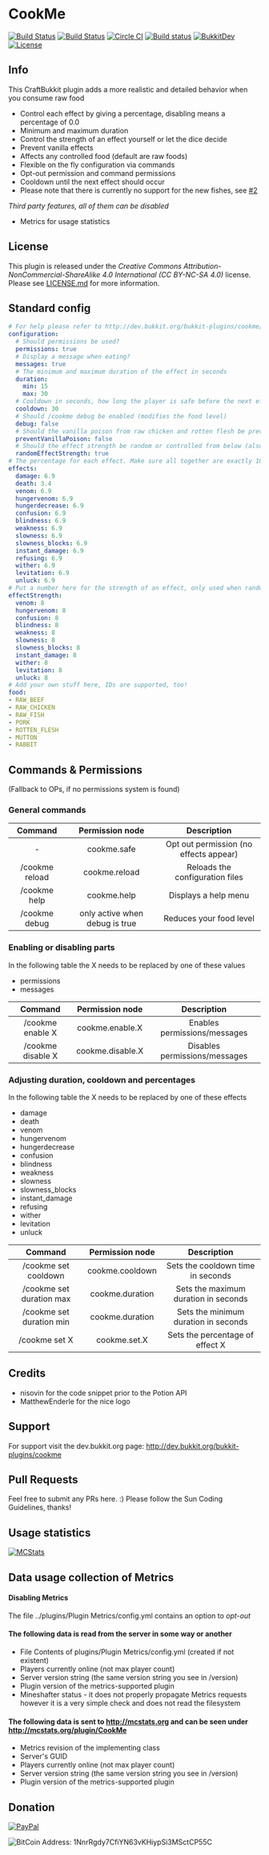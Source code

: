 # CookMe
[![Build Status](https://ci.dustplanet.de/job/CookMe/badge/icon)](https://ci.dustplanet.de/job/CookMe/)
[![Build Status](https://travis-ci.org/timbru31/CookMe.svg?branch=master)](https://travis-ci.org/timbru31/CookMe)
[![Circle CI](https://img.shields.io/circleci/project/timbru31/CookMe.svg)](https://circleci.com/gh/timbru31/CookMe)
[![Build status](https://ci.appveyor.com/api/projects/status/nb3s68pfwruj1xq5?svg=true)](https://ci.appveyor.com/project/timbru31/cookme)
[![BukkitDev](https://img.shields.io/badge/BukkitDev-v1.8.2-orange.svg)](http://dev.bukkit.org/bukkit-plugins/cookme/)
[![License](https://img.shields.io/badge/License-CC%20BY--NC--SA%204.0-blue.svg)](LICENSE.md)

## Info
This CraftBukkit plugin adds a more realistic and detailed behavior when you consume raw food
* Control each effect by giving a percentage, disabling means a percentage of 0.0
* Minimum and maximum duration
* Control the strength of an effect yourself or let the dice decide
* Prevent vanilla effects
* Affects any controlled food (default are raw foods)
* Flexible on the fly configuration via commands
* Opt-out permission and command permissions
* Cooldown until the next effect should occur
* Please note that there is currently no support for the new fishes, see [#2](https://github.com/xGhOsTkiLLeRx/CookMe/issues/2)

*Third party features, all of them can be disabled*
* Metrics for usage statistics

## License
This plugin is released under the
*Creative Commons Attribution-NonCommercial-ShareAlike 4.0 International (CC BY-NC-SA 4.0)* license.
Please see [LICENSE.md](LICENSE.md) for more information.

## Standard config
```yaml
# For help please refer to http://dev.bukkit.org/bukkit-plugins/cookme/
configuration:
  # Should permissions be used?
  permissions: true
  # Display a message when eating?
  messages: true
  # The minimum and maximum duration of the effect in seconds
  duration:
    min: 15
    max: 30
  # Cooldown in seconds, how long the player is safe before the next effect happens.
  cooldown: 30
  # Should /cookme debug be enabled (modifies the food level)
  debug: false
  # Should the vanilla poison from raw chicken and rotten flesh be prevented if the player has the permission cookme.safe
  preventVanillaPoison: false
  # Should the effect strength be random or controlled from below (also called amplifier)
  randomEffectStrength: true
# The percentage for each effect. Make sure all together are exactly 100! 0 means disabled!
effects:
  damage: 6.9
  death: 3.4
  venom: 6.9
  hungervenom: 6.9
  hungerdecrease: 6.9
  confusion: 6.9
  blindness: 6.9
  weakness: 6.9
  slowness: 6.9
  slowness_blocks: 6.9
  instant_damage: 6.9
  refusing: 6.9
  wither: 6.9
  levitation: 6.9
  unluck: 6.9
# Put a number here for the strength of an effect, only used when randomEffectStrength is false
effectStrength:
  venom: 8
  hungervenom: 8
  confusion: 8
  blindness: 8
  weakness: 8
  slowness: 8
  slowness_blocks: 8
  instant_damage: 8
  wither: 8
  levitation: 8
  unluck: 8
# Add your own stuff here, IDs are supported, too!
food:
- RAW_BEEF
- RAW_CHICKEN
- RAW_FISH
- PORK
- ROTTEN_FLESH
- MUTTON
- RABBIT
```

## Commands & Permissions
(Fallback to OPs, if no permissions system is found)

### General commands
| Command | Permission node | Description |
|:----------:|:----------:|:----------:|
| - | cookme.safe | Opt out permission (no effects appear) |
| /cookme reload | cookme.reload | Reloads the configuration files |
| /cookme help | cookme.help | Displays a help menu |
| /cookme debug | only active when debug is true | Reduces your food level |

### Enabling or disabling parts
In the following table the X needs to be replaced by one of these values
* permissions
* messages

| Command | Permission node | Description |
|:----------:|:----------:|:----------:|
| /cookme enable X | cookme.enable.X | Enables permissions/messages |
| /cookme disable X | cookme.disable.X | Disables permissions/messages |

### Adjusting duration, cooldown and percentages
In the following table the X needs to be replaced by one of these effects
* damage
* death
* venom
* hungervenom
* hungerdecrease
* confusion
* blindness
* weakness
* slowness
* slowness_blocks
* instant_damage
* refusing
* wither
* levitation
* unluck

| Command | Permission node | Description |
|:----------:|:----------:|:----------:|
| /cookme set cooldown | cookme.cooldown | Sets the cooldown time in seconds |
| /cookme set duration max | cookme.duration | Sets the maximum duration in seconds |
| /cookme set duration min | cookme.duration | Sets the minimum duration in seconds |
| /cookme set X | cookme.set.X | Sets the percentage of effect X |

## Credits
* nisovin for the code snippet prior to the Potion API
* MatthewEnderle for the nice logo

## Support
For support visit the dev.bukkit.org page: http://dev.bukkit.org/bukkit-plugins/cookme

## Pull Requests
Feel free to submit any PRs here. :)
Please follow the Sun Coding Guidelines, thanks!

## Usage statistics
[![MCStats](http://mcstats.org/signature/CookMe.png)](http://mcstats.org/plugin/CookMe)

## Data usage collection of Metrics

#### Disabling Metrics
The file ../plugins/Plugin Metrics/config.yml contains an option to *opt-out*

#### The following data is **read** from the server in some way or another
* File Contents of plugins/Plugin Metrics/config.yml (created if not existent)
* Players currently online (not max player count)
* Server version string (the same version string you see in /version)
* Plugin version of the metrics-supported plugin
* Mineshafter status - it does not properly propagate Metrics requests however it is a very simple check and does not read the filesystem

#### The following data is **sent** to http://mcstats.org and can be seen under http://mcstats.org/plugin/CookMe
* Metrics revision of the implementing class
* Server's GUID
* Players currently online (not max player count)
* Server version string (the same version string you see in /version)
* Plugin version of the metrics-supported plugin

## Donation
[![PayPal](https://www.paypalobjects.com/en_US/i/btn/btn_donateCC_LG.gif "Donation via PayPal")](https://www.paypal.com/cgi-bin/webscr?cmd=_s-xclick&hosted_button_id=T9TEV7Q88B9M2)

![BitCoin](https://dl.dropboxusercontent.com/u/26476995/bitcoin_logo.png "Donation via BitCoins")
Address: 1NnrRgdy7CfiYN63vKHiypSi3MSctCP55C
